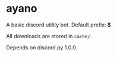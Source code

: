 # ayano
A basic discord utility bot. Default prefix: **$**

All downloads are stored in `cache/`.

Depends on discord.py 1.0.0. 
